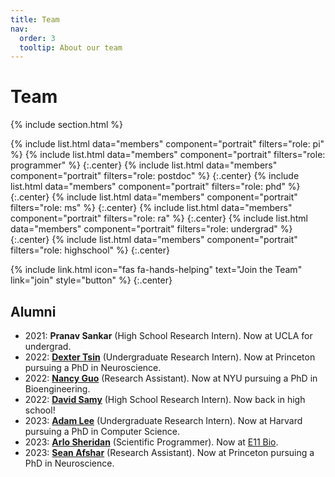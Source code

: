 ```yaml
---
title: Team
nav:
  order: 3
  tooltip: About our team
---
```


# <i class="fas fa-users"></i>Team

{% include section.html %}

{%
  include list.html
  data="members"
  component="portrait"
  filters="role: pi"
%}
{%
  include list.html
  data="members"
  component="portrait"
  filters="role: programmer"
%}
{:.center}
{%
  include list.html
  data="members"
  component="portrait"
  filters="role: postdoc"
%}
{:.center}
{%
  include list.html
  data="members"
  component="portrait"
  filters="role: phd"
%}
{:.center}
{%
  include list.html
  data="members"
  component="portrait"
  filters="role: ms"
%}
{:.center}
{%
  include list.html
  data="members"
  component="portrait"
  filters="role: ra"
%}
{:.center}
{%
  include list.html
  data="members"
  component="portrait"
  filters="role: undergrad"
%}
{:.center}
{%
  include list.html
  data="members"
  component="portrait"
  filters="role: highschool"
%}
{:.center}

{%
  include link.html
  icon="fas fa-hands-helping"
  text="Join the Team"
  link="join"
  style="button"
%}
{:.center}


## Alumni

- 2021: **Pranav Sankar** (High School Research Intern). Now at UCLA for undergrad.
- 2022: [**Dexter Tsin**](/members/dexter-tsin.html) (Undergraduate Research Intern). Now at Princeton pursuing a PhD in Neuroscience.
- 2022: [**Nancy Guo**](/members/nancy-guo.html) (Research Assistant). Now at NYU pursuing a PhD in Bioengineering.
- 2022: [**David Samy**](/members/david-samy.html) (High School Research Intern). Now back in high school!
- 2023: [**Adam Lee**](/members/adam-lee.html) (Undergraduate Research Intern). Now at Harvard pursuing a PhD in Computer Science.
- 2023: [**Arlo Sheridan**](/members/arlo-sheridan.html) (Scientific Programmer). Now at [E11 Bio](https://e11.bio/).
- 2023: [**Sean Afshar**](/members/sean-afsshar.html) (Research Assistant). Now at Princeton pursuing a PhD in Neuroscience.
